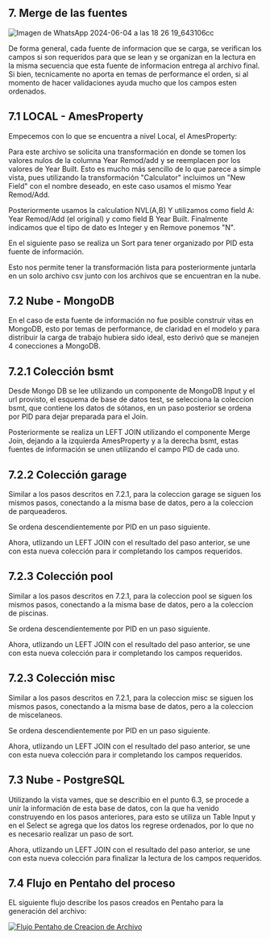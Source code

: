 ## 7. Merge de las fuentes ##

![Imagen de WhatsApp 2024-06-04 a las 18 26 19_643106cc](https://github.com/MCD-Infrati/etlproject-ca3/assets/137736436/34723dc8-31be-4a65-a78f-8aaf4e705138)


De forma general, cada fuente de informacion que se carga, se verifican los campos si son requeridos para que se lean y se organizan en la lectura en la misma secuencia que esta fuente de informacion entrega al archivo final. Si bien, tecnicamente no aporta en temas de performance el orden, si al momento de hacer validaciones ayuda mucho que los campos esten ordenados.

## 7.1 LOCAL - AmesProperty

Empecemos con lo que se encuentra a nivel Local, el AmesProperty:

Para este archivo se solicita una transformación en donde se tomen los valores nulos de la columna Year Remod/add y se reemplacen por los valores de Year Built.
Esto es mucho más sencillo de lo que parece a simple vista, pues utilizando la transformación "Calculator" incluimos un "New Field" con el nombre deseado, en este caso usamos el mismo Year Remod/Add.

Posteriormente usamos la calculation NVL(A,B) Y utilizamos como field A: Year Remod/Add (el original)  y como field B Year Built. Finalmente indicamos que el tipo de dato es Integer y en Remove ponemos "N". 

En el siguiente paso se realiza un Sort para tener organizado por PID esta fuente de información.

Esto nos permite tener la transformación lista para posteriormente juntarla en un solo archivo csv junto con los archivos que se encuentran en la nube.


## 7.2 Nube - MongoDB 

En el caso de esta fuente de información no fue posible construir vitas en MongoDB, esto por temas de performance, de claridad en el modelo y para distribuir la carga de trabajo hubiera sido ideal, esto derivó que se manejen 4 conecciones a MongoDB. 

## 7.2.1 Colección bsmt 

Desde Mongo DB se lee utilizando un componente de MongoDB Input y el url provisto, el esquema de base de datos test, se selecciona la coleccion bsmt, que contiene los datos de sótanos, en un paso posterior se ordena por PID para dejar preparada para el Join.

Posteriormente se realiza un LEFT JOIN utilizando el componente Merge Join, dejando a la izquierda AmesProperty y a la derecha bsmt, estas fuentes de información se unen utilizando el campo PID de cada uno.


## 7.2.2 Colección garage

Similar a los pasos descritos en 7.2.1, para la coleccion garage se siguen los mismos pasos, conectando a la misma base de datos, pero a la coleccion de parqueaderos.

Se ordena descendientemente por PID en un paso siguiente.

Ahora, utlizando un LEFT JOIN con el resultado del paso anterior, se une con esta nueva colección para ir completando los campos requeridos.

## 7.2.3 Colección pool

Similar a los pasos descritos en 7.2.1, para la coleccion pool se siguen los mismos pasos, conectando a la misma base de datos, pero a la coleccion de piscinas.

Se ordena descendientemente por PID en un paso siguiente.

Ahora, utlizando un LEFT JOIN con el resultado del paso anterior, se une con esta nueva colección para ir completando los campos requeridos.

## 7.2.3 Colección misc

Similar a los pasos descritos en 7.2.1, para la coleccion misc se siguen los mismos pasos, conectando a la misma base de datos, pero a la coleccion de miscelaneos.

Se ordena descendientemente por PID en un paso siguiente.

Ahora, utlizando un LEFT JOIN con el resultado del paso anterior, se une con esta nueva colección para ir completando los campos requeridos.


## 7.3 Nube - PostgreSQL

Utilizando la vista vames, que se describio en el punto 6.3, se procede a unir la información de esta base de datos, con la que ha venido construyendo en los pasos anteriores, para esto se utiliza un Table Input y en el Select se agrega que los datos los regrese ordenados, por lo que no es necesario realizar un paso de sort.

Ahora, utlizando un LEFT JOIN con el resultado del paso anterior, se une con esta nueva colección para finalizar la lectura de los campos requeridos.

## 7.4 Flujo en Pentaho del proceso

EL siguiente flujo describe los pasos creados en Pentaho para la generación del archivo:

[![Flujo Pentaho de Creacion de Archivo](https://github.com/MCD-Infrati/etlproject-ca3/blob/main/imagenes/CA3%Ames%Transformation.jpg "Flujo Pentaho de Creacion de Archivo")](https://github.com/MCD-Infrati/etlproject-ca3/blob/main/imagenes/CA3%Ames%Transformation.jpg "Flujo Pentaho de Creacion de Archivo")